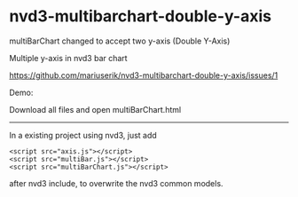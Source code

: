 nvd3-multibarchart-double-y-axis
================================

multiBarChart changed to accept two y-axis (Double Y-Axis)


Multiple y-axis in nvd3 bar chart

https://github.com/mariuserik/nvd3-multibarchart-double-y-axis/issues/1


Demo:

Download all files and open multiBarChart.html


--------------

In a existing project using nvd3, just add

    <script src="axis.js"></script>
    <script src="multiBar.js"></script>
    <script src="multiBarChart.js"></script>
    
after nvd3 include, to overwrite the nvd3 common models.
